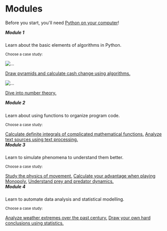 # Modules

Before you start, you'll need [Python on your computer](/installing)!

<div class="container p-0">
<div class="row">

<div class="col">
<div class="card mb-3">
<div class="card-body">
<h5 class="card-title" style="margin-top:0">Module 1</h5>
<p class="card-text">Learn about the basic elements of algorithms in Python.</p>
<p class="card-text"><small class="text-muted">Choose a case study:</small></p>
</div>
</div>
<div class="card mb-3">
<img src="/course/10%20Numbers/logo.jpg" class="card-img-top" alt="...">
<div class="card-body">
<p class="card-text">
<a href="/algorithms" class="card-link">Draw pyramids and calculate cash change using algorithms.</a>
</p>
</div>
</div>
<div class="card mb-3">
<img src="/course/11%20Algorithms/logo.jpg" class="card-img-top" alt="...">
<div class="card-body">
<p class="card-text">
<a href="/numbers" class="card-link">Dive into number theory.</a>
</p>
</div>
</div>
</div>

<div class="col">
<div class="card">
<div class="card-body">
<h5 class="card-title" style="margin-top:0">Module 2</h5>
<p class="card-text">Learn about using functions to organize program code.</p>
<p class="card-text"><small class="text-muted">Choose a case study:</small></p>
</div>
<div class="list-group list-group-flush">
<a href="/integrals" class="list-group-item">Calculate definite integrals of complicated mathematical functions.</a>
<a href="/text" class="list-group-item">Analyze text sources using text processing.</a>
</div>
</div>
</div>

<div class="col">
<div class="card">
<div class="card-body">
<h5 class="card-title" style="margin-top:0">Module 3</h5>
<p class="card-text">Learn to simulate phenomena to understand them better.</p>
<p class="card-text"><small class="text-muted">Choose a case study:</small></p>
</div>
<div class="list-group list-group-flush">
<a href="/movement" class="list-group-item">Study the physics of movement.</a>
<a href="/monopoly" class="list-group-item">Calculate your advantage when playing Monopoly.</a>
<a href="/population" class="list-group-item">Understand prey and predator dynamics.</a>
</div>
</div>
</div>

<div class="col">
<div class="card">
<div class="card-body">
<h5 class="card-title" style="margin-top:0">Module 4</h5>
<p class="card-text">Learn to automate data analysis and statistical modelling.</p>
<p class="card-text"><small class="text-muted">Choose a case study:</small></p>
</div>
<div class="list-group list-group-flush">
<a href="/weather" class="list-group-item">Analyze weather extremes over the past century.</a>
<a href="/statistics" class="list-group-item">Draw your own hard conclusions using statistics.</a>
</div>
</div>
</div>

</div>
</div>
